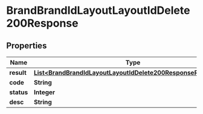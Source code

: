 

# BrandBrandIdLayoutLayoutIdDelete200Response


## Properties

| Name | Type | Description | Notes |
|------------ | ------------- | ------------- | -------------|
|**result** | [**List&lt;BrandBrandIdLayoutLayoutIdDelete200ResponseResultInner&gt;**](BrandBrandIdLayoutLayoutIdDelete200ResponseResultInner.md) |  |  [optional] |
|**code** | **String** |  |  [optional] |
|**status** | **Integer** |  |  [optional] |
|**desc** | **String** |  |  [optional] |



